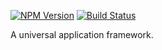 [![NPM Version](https://img.shields.io/npm/v/@yr/framework.svg?style=flat)](https://npmjs.org/package/@yr/framework)
[![Build Status](https://img.shields.io/travis/YR/framework.svg?style=flat)](https://travis-ci.org/YR/framework?branch=master)

A universal application framework.

